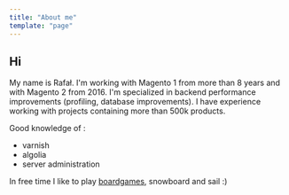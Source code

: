 ```yaml
---
title: "About me"
template: "page"
---
```


## Hi

My name is Rafał. I'm working with Magento 1 from more than 8 years and with Magento 2 from 2016. 
I'm specialized in backend performance improvements (profiling, database improvements). I have experience working with projects containing more than 500k products.

Good knowledge of :
* varnish 
* algolia
* server administration

In free time I like to play [boardgames](https://boardgamegeek.com/user/xjonc), snowboard and sail :)
